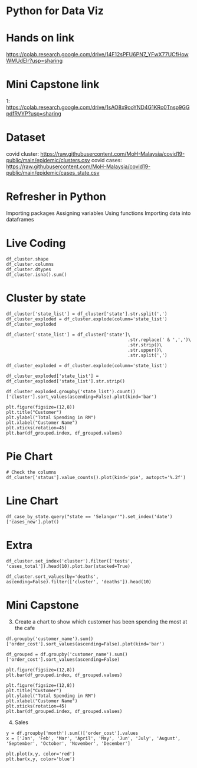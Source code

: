 # Python for Data Viz

# Hands on link
https://colab.research.google.com/drive/14F12sPFU6PN7_YFwX77UCfHowWMUdEIr?usp=sharing

# Mini Capstone link
1: https://colab.research.google.com/drive/1sAO8x9ooYND4G1KRo0Tnsp9GGpdfRVYP?usp=sharing

# Dataset
covid cluster: https://raw.githubusercontent.com/MoH-Malaysia/covid19-public/main/epidemic/clusters.csv
covid cases: https://raw.githubusercontent.com/MoH-Malaysia/covid19-public/main/epidemic/cases_state.csv


# Refresher in Python
Importing packages
Assigning variables
Using functions
Importing data into dataframes

# Live Coding
```
df_cluster.shape
df_cluster.columns
df_cluster.dtypes
df_cluster.isna().sum()
```

# Cluster by state
```
df_cluster['state_list'] = df_cluster['state'].str.split(',')
df_cluster_exploded = df_cluster.explode(column='state_list')
df_cluster_exploded

df_cluster['state_list'] = df_cluster['state']\
                                              .str.replace(' & ',',')\
                                              .str.strip()\
                                              .str.upper()\
                                              .str.split(',')

df_cluster_exploded = df_cluster.explode(column='state_list')

df_cluster_exploded['state_list'] = df_cluster_exploded['state_list'].str.strip()

df_cluster_exploded.groupby('state_list').count()['cluster'].sort_values(ascending=False).plot(kind='bar')
```

```
plt.figure(figsize=(12,8))
plt.title("Customer")
plt.ylabel("Total Spending in RM")
plt.xlabel("Customer Name")
plt.xticks(rotation=45)
plt.bar(df_grouped.index, df_grouped.values)
```

# Pie Chart
```
# Check the columns
df_cluster['status'].value_counts().plot(kind='pie', autopct='%.2f')
```

# Line Chart
```
df_case_by_state.query("state == 'Selangor'").set_index('date')['cases_new'].plot()
```

# Extra
```
df_cluster.set_index('cluster').filter(['tests', 'cases_total']).head(10).plot.bar(stacked=True)

df_cluster.sort_values(by='deaths', ascending=False).filter(['cluster', 'deaths']).head(10)
```

# Mini Capstone
3. Create a chart to show which customer has been spending the most at the cafe

```
df.groupby('customer_name').sum()['order_cost'].sort_values(ascending=False).plot(kind='bar')

df_grouped = df.groupby('customer_name').sum()['order_cost'].sort_values(ascending=False)

plt.figure(figsize=(12,8))
plt.bar(df_grouped.index, df_grouped.values)

plt.figure(figsize=(12,8))
plt.title("Customer")
plt.ylabel("Total Spending in RM")
plt.xlabel("Customer Name")
plt.xticks(rotation=45)
plt.bar(df_grouped.index, df_grouped.values)
```

4. Sales

```
y = df.groupby('month').sum()['order_cost'].values
x = ['Jan', 'Feb', 'Mar', 'April', 'May', 'Jun', 'July', 'August', 'September', 'October', 'November', 'December']

plt.plot(x,y, color='red')
plt.bar(x,y, color='blue')

```